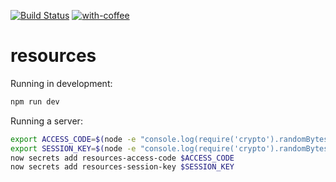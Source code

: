 [![Build Status](https://travis-ci.org/resources/console.svg?branch=master)](https://travis-ci.org/resources/console) [![with-coffee](https://img.shields.io/badge/made%20with-%E2%98%95%EF%B8%8Fcoffee-yellow.svg)](https://github.com/morajabi/with-coffee)

# resources

Running in development:

``` bash
npm run dev
```

Running a server:

``` bash
export ACCESS_CODE=$(node -e "console.log(require('crypto').randomBytes(16).toString('hex'))")
export SESSION_KEY=$(node -e "console.log(require('crypto').randomBytes(64).toString('hex'))")
now secrets add resources-access-code $ACCESS_CODE
now secrets add resources-session-key $SESSION_KEY
```
